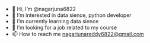 - 👋 Hi, I’m @nagarjuna6822
- 👀 I’m interested in data sience, python developer 
- 🌱 I’m currently learning data sience 
- 💞️ I’m looking for a job related to my course 
- 📫 How to reach me nagarjunareddy6822@gmail.com 

  

<!---
nagarjuna6822/nagarjuna6822 is a ✨ special ✨ repository because its `README.md` (this file) appears on your GitHub profile.
You can click the Preview link to take a look at your changes.
--->
